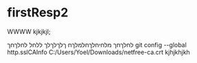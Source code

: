 # firstResp2
WWWW
kjkjkjl;

לחלךחך
מלחיחלךחלמלךח
ךלךלךלך
ללחל
לחלךחך
 git config --global http.sslCAInfo C:/Users/Yoel/Downloads/netfree-ca.crt
kjhjkhjkh
